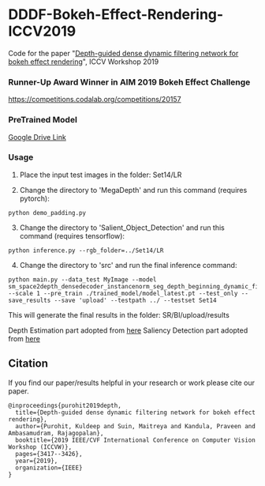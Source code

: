 # DDDF-Bokeh-Effect-Rendering-ICCV2019
Code for the paper "[Depth-guided dense dynamic filtering network for bokeh effect rendering](https://ieeexplore.ieee.org/abstract/document/9022538)", ICCV Workshop 2019

### Runner-Up Award Winner in AIM 2019 Bokeh Effect Challenge
https://competitions.codalab.org/competitions/20157

<h3>PreTrained Model</h3>

[Google Drive Link](http://openaccess.thecvf.com/content_CVPR_2019/html/Purohit_Bringing_Alive_Blurred_Moments_CVPR_2019_paper.html)


<h3>Usage</h3>

1. Place the input test images in the folder: Set14/LR

2. Change the directory to 'MegaDepth' and run this command (requires pytorch):
```
python demo_padding.py 
```
3. Change the directory to 'Salient_Object_Detection' and run this command (requires tensorflow):
```
python inference.py --rgb_folder=../Set14/LR
```
4. Change the directory to 'src' and run the final inference command:  
```
python main.py --data_test MyImage --model sm_space2depth_densedecoder_instancenorm_seg_depth_beginning_dynamic_filter_separatedecoder --scale 1 --pre_train ./trained_model/model_latest.pt --test_only --save_results --save 'upload' --testpath ../ --testset Set14
```

This will generate the final results in the folder: SR/BI/upload/results

Depth Estimation part adopted from [here](https://github.com/yjin1588/megadepth-pytorch)
Saliency Detection part adopted from [here](https://github.com/Joker316701882/Salient-Object-Detection/blob/master/README.md)

## Citation

If you find our paper/results helpful in your research or work please cite our paper.

```
@inproceedings{purohit2019depth,
  title={Depth-guided dense dynamic filtering network for bokeh effect rendering},
  author={Purohit, Kuldeep and Suin, Maitreya and Kandula, Praveen and Ambasamudram, Rajagopalan},
  booktitle={2019 IEEE/CVF International Conference on Computer Vision Workshop (ICCVW)},
  pages={3417--3426},
  year={2019},
  organization={IEEE}
}
```

